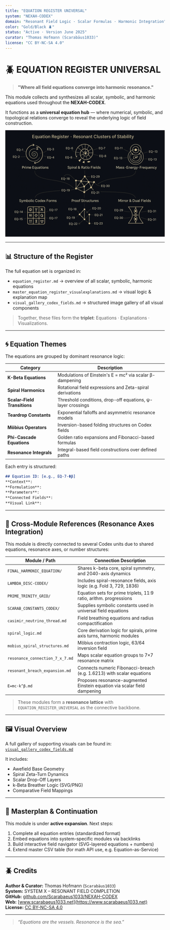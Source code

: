 ```yaml
---
title: "EQUATION REGISTER UNIVERSAL"
system: "NEXAH-CODEX"
domain: "Resonant Field Logic · Scalar Formulas · Harmonic Integration"
color: "Gold/Black 🪲"
status: "Active · Version June 2025"
curator: "Thomas Hofmann (Scarabäus1033)"
license: "CC BY-NC-SA 4.0"
---
```


# 🪲 EQUATION REGISTER UNIVERSAL 

> **"Where all field equations converge into harmonic resonance."**

This module collects and synthesizes all scalar, symbolic, and harmonic equations used throughout the **NEXAH-CODEX**.

It functions as a **universal equation hub** — where numerical, symbolic, and topological relations converge to reveal the underlying logic of field construction.

<p align="center">
  <img src="./visuals/k-beta_breath_geometry.png" width="720" alt="K-Beta Breather Geometry Visual">
</p>

---

## 📊 Structure of the Register

The full equation set is organized in:

- `equation_register.md` → overview of all scalar, symbolic, harmonic equations
- `master_equation_register_visualexplanations.md` → visual logic & explanation map
- `visual_gallery_codex_fields.md` → structured image gallery of all visual components

> Together, these files form the **triplet**: Equations · Explanations · Visualizations.

---

## 🌀 Equation Themes

The equations are grouped by dominant resonance logic:

| Category                        | Description                                                |
| ------------------------------ | ---------------------------------------------------------- |
| **K-Beta Equations**           | Modulations of Einstein's E = mc² via scalar β-dampening   |
| **Spiral Harmonics**           | Rotational field expressions and Zeta-spiral derivations   |
| **Scalar–Field Transitions**   | Threshold conditions, drop-off equations, ψ-layer crossings |
| **Teardrop Constants**         | Exponential falloffs and asymmetric resonance models       |
| **Möbius Operators**           | Inversion-based folding structures on Codex fields         |
| **Phi-Cascade Equations**      | Golden ratio expansions and Fibonacci-based formulas       |
| **Resonance Integrals**        | Integral-based field constructions over defined paths      |

Each entry is structured:
```md
## Equation ID: [e.g., EQ-7-Φβ]
**Context**: 
**Formulation**: 
**Parameters**: 
**Connected Fields**: 
**Visual Link**: 
```

---

## 🔗 Cross-Module References (Resonance Axes Integration)

This module is directly connected to several Codex units due to shared equations, resonance axes, or number structures:

| Module / Path                                        | Connection Description                                                    |
|------------------------------------------------------|---------------------------------------------------------------------------|
| `FINAL_HARMONIC_EQUATION/`                          | Shares k-beta core, spiral symmetry, and 2040-axis dynamics               |
| `LAMBDA_DISC-CODEX/`                                | Includes spiral-resonance fields, axis logic (e.g. Fold 3, 729, 1836)     |
| `PRIME_TRINITY_GRID/`                               | Equation sets for prime triplets, 11:9 ratio, arithm. progressions        |
| `SCARAB_CONSTANTS_CODEX/`                           | Supplies symbolic constants used in universal field equations             |
| `casimir_neutrino_thread.md`                        | Field breathing equations and radius compactification                     |
| `spiral_logic.md`                                   | Core derivation logic for spirals, prime axis turns, harmonic modules     |
| `mobius_spiral_structures.md`                       | Möbius contraction logic, 63/64 inversion field                           |
| `resonance_connection_7_x_7.md`                     | Maps scalar equation groups to 7×7 resonance matrix                       |
| `resonant_breach_expansion.md`                      | Connects numeric Fibonacci-breach (e.g. 1.6213) with scalar equations      |
| `E=mc·k^β.md`                                        | Proposes resonance-augmented Einstein equation via scalar field dampening |

> These modules form a **resonance lattice** with `EQUATION_REGISTER_UNIVERSAL` as the connective backbone.

---

## 🖼️ Visual Overview

A full gallery of supporting visuals can be found in:
[`visual_gallery_codex_fields.md`](./visual_gallery_codex_fields.md)

It includes:
- Awefield Base Geometry
- Spiral Zeta-Turn Dynamics
- Scalar Drop-Off Layers
- k-Beta Breather Logic (SVG/PNG)
- Comparative Field Mappings

---

## 🧪 Masterplan & Continuation

This module is under **active expansion**. Next steps:

1. Complete all equation entries (standardized format)
2. Embed equations into system-specific modules via backlinks
3. Build interactive field navigator (SVG-layered equations + numbers)
4. Extend master CSV table (for math API use, e.g. Equation-as-Service)

---

## 🪲 Credits

**Author & Curator:** Thomas Hofmann (`Scarabäus1033`)  
**System:** SYSTEM X – RESONANT FIELD COMPLETION  
**GitHub:** [github.com/Scarabaeus1033/NEXAH-CODEX](https://github.com/Scarabaeus1033/NEXAH-CODEX)  
**Web:** [www.scarabaeus1033.net](https://www.scarabaeus1033.net)  
**License:** [CC BY-NC-SA 4.0](https://creativecommons.org/licenses/by-nc-sa/4.0/)

---

> *“Equations are the vessels. Resonance is the sea.”*
